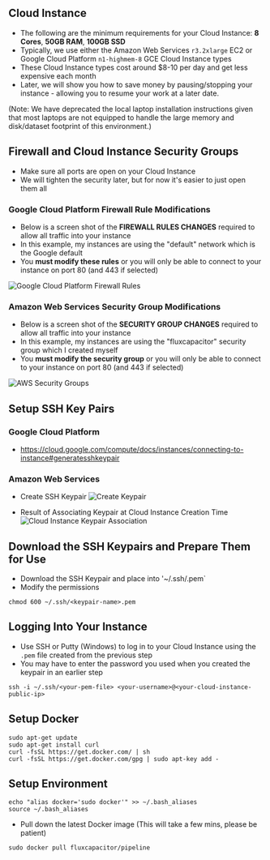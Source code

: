 ## Cloud Instance
* The following are the minimum requirements for your Cloud Instance:
**8 Cores**, **50GB RAM**, **100GB SSD**
* Typically, we use either the Amazon Web Services `r3.2xlarge` EC2  or Google Cloud Platform `n1-highmem-8` GCE Cloud Instance  types
* These Cloud Instance types cost around $8-10 per day and get less expensive each month
* Later, we will show you how to save money by pausing/stopping your instance - allowing you to resume your work at a later date.

(Note:  We have deprecated the local laptop installation instructions given that most laptops are not equipped to handle the large memory and disk/dataset footprint of this environment.)

## Firewall and Cloud Instance Security Groups
* Make sure all ports are open on your Cloud Instance
* We will tighten the security later, but for now it's easier to just open them all

### Google Cloud Platform Firewall Rule Modifications
* Below is a screen shot of the **FIREWALL RULES CHANGES** required to allow all traffic into your instance
* In this example, my instances are using the "default" network which is the Google default
* You **must modify these rules** or you will only be able to connect to your instance on port 80 (and 443 if selected)

![Google Cloud Platform Firewall Rules](https://advancedspark.com/img/gce-firewall-rules.png)

### Amazon Web Services Security Group Modifications
* Below is a screen shot of the **SECURITY GROUP CHANGES** required to allow all traffic into your instance
* In this example, my instances are using the "fluxcapacitor" security group which I created myself
* You **must modify the security group** or you will only be able to connect to your instance on port 80 (and 443 if selected)

![AWS Security Groups](http://advancedspark.com/img/aws-security-groups.png)

## Setup SSH Key Pairs
### Google Cloud Platform
* https://cloud.google.com/compute/docs/instances/connecting-to-instance#generatesshkeypair

### Amazon Web Services
* Create SSH Keypair
![Create Keypair](http://advancedspark.com/img/aws-create-keypair.png)

* Result of Associating Keypair at Cloud Instance Creation Time
![Cloud Instance Keypair Association](http://advancedspark.com/img/aws-keypair-instance.png) 

## Download the SSH Keypairs and Prepare Them for Use
* Download the SSH Keypair and place into '~/.ssh/<keypair-name>.pem`
* Modify the permissions
```
chmod 600 ~/.ssh/<keypair-name>.pem
```
 
## Logging Into Your Instance 
* Use SSH or Putty (Windows) to log in to your Cloud Instance using the `.pem` file created from the previous step
* You may have to enter the password you used when you created the keypair in an earlier step 
```
ssh -i ~/.ssh/<your-pem-file> <your-username>@<your-cloud-instance-public-ip>
```

## Setup Docker
```
sudo apt-get update
sudo apt-get install curl
curl -fsSL https://get.docker.com/ | sh
curl -fsSL https://get.docker.com/gpg | sudo apt-key add -
```

## Setup Environment
```
echo "alias docker='sudo docker'" >> ~/.bash_aliases
source ~/.bash_aliases
```

* Pull down the latest Docker image
(This will take a few mins, please be patient)
```
sudo docker pull fluxcapacitor/pipeline
```